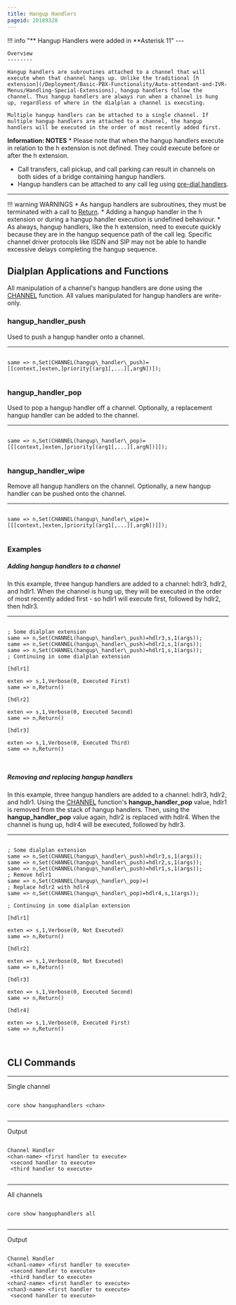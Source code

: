 ```yaml
---
title: Hangup Handlers
pageid: 20189328
---
```





!!! info "**  Hangup Handlers were added in **Asterisk 11"
    ---


    Overview
    --------

    Hangup handlers are subroutines attached to a channel that will execute when that channel hangs up. Unlike the traditional [h extension](/Deployment/Basic-PBX-Functionality/Auto-attendant-and-IVR-Menus/Handling-Special-Extensions), hangup handlers follow the channel. Thus hangup handlers are always run when a channel is hung up, regardless of where in the dialplan a channel is executing.

    Multiple hangup handlers can be attached to a single channel. If multiple hangup handlers are attached to a channel, the hangup handlers will be executed in the order of most recently added first.
[//]: # (end-info)



**Information: NOTES** * Please note that when the hangup handlers execute in relation to the h extension is not defined. They could execute before or after the h extension.
* Call transfers, call pickup, and call parking can result in channels on both sides of a bridge containing hangup handlers.
* Hangup handlers can be attached to any call leg using [pre-dial handlers](/Configuration/Dialplan/Subroutines/Pre-Dial-Handlers).
  



---




!!! warning WARNINGS
    * As hangup handlers are subroutines, they must be terminated with a call to [Return](/Asterisk-11-Application_Return).
    * Adding a hangup handler in the h extension or during a hangup handler execution is undefined behaviour.
    * As always, hangup handlers, like the h extension, need to execute quickly because they are in the hangup sequence path of the call leg. Specific channel driver protocols like ISDN and SIP may not be able to handle excessive delays completing the hangup sequence.
      
[//]: # (end-warning)



Dialplan Applications and Functions
-----------------------------------

All manipulation of a channel's hangup handlers are done using the [CHANNEL](/Asterisk-11-Function_CHANNEL) function. All values manipulated for hangup handlers are write-only.

### hangup\_handler\_push

Used to push a hangup handler onto a channel.




---

  
  


```

same => n,Set(CHANNEL(hangup\_handler\_push)=[[context,]exten,]priority[(arg1[,...][,argN])]);


```


### hangup\_handler\_pop

Used to pop a hangup handler off a channel. Optionally, a replacement hangup handler can be added to the channel.




---

  
  


```

same => n,Set(CHANNEL(hangup\_handler\_pop)=[[[context,]exten,]priority[(arg1[,...][,argN])]]);


```


### hangup\_handler\_wipe

Remove all hangup handlers on the channel. Optionally, a new hangup handler can be pushed onto the channel.




---

  
  


```

same => n,Set(CHANNEL(hangup\_handler\_wipe)=[[[context,]exten,]priority[(arg1[,...][,argN])]]);


```


### Examples

##### Adding hangup handlers to a channel

In this example, three hangup handlers are added to a channel: hdlr3, hdlr2, and hdlr1. When the channel is hung up, they will be executed in the order of most recently added first - so hdlr1 will execute first, followed by hdlr2, then hdlr3.




---

  
  


```

; Some dialplan extension
same => n,Set(CHANNEL(hangup\_handler\_push)=hdlr3,s,1(args));
same => n,Set(CHANNEL(hangup\_handler\_push)=hdlr2,s,1(args));
same => n,Set(CHANNEL(hangup\_handler\_push)=hdlr1,s,1(args));
; Continuing in some dialplan extension

[hdlr1]

exten => s,1,Verbose(0, Executed First)
same => n,Return()

[hdlr2]

exten => s,1,Verbose(0, Executed Second)
same => n,Return()

[hdlr3]

exten => s,1,Verbose(0, Executed Third)
same => n,Return()



```


##### Removing and replacing hangup handlers

In this example, three hangup handlers are added to a channel: hdlr3, hdlr2, and hdlr1. Using the [CHANNEL](/Asterisk-11-Function_CHANNEL) function's **hangup\_handler\_pop** value, hdlr1 is removed from the stack of hangup handlers. Then, using the **hangup\_handler\_pop** value again, hdlr2 is replaced with hdlr4. When the channel is hung up, hdlr4 will be executed, followed by hdlr3.




---

  
  


```

; Some dialplan extension
same => n,Set(CHANNEL(hangup\_handler\_push)=hdlr3,s,1(args));
same => n,Set(CHANNEL(hangup\_handler\_push)=hdlr2,s,1(args));
same => n,Set(CHANNEL(hangup\_handler\_push)=hdlr1,s,1(args));
; Remove hdlr1
same => n,Set(CHANNEL(hangup\_handler\_pop)=)
; Replace hdlr2 with hdlr4
same => n,Set(CHANNEL(hangup\_handler\_pop)=hdlr4,s,1(args));

; Continuing in some dialplan extension

[hdlr1]

exten => s,1,Verbose(0, Not Executed)
same => n,Return()

[hdlr2]

exten => s,1,Verbose(0, Not Executed)
same => n,Return()

[hdlr3]

exten => s,1,Verbose(0, Executed Second)
same => n,Return()

[hdlr4]

exten => s,1,Verbose(0, Executed First)
same => n,Return()



```


CLI Commands
------------




---

  
Single channel  


```

core show hanguphandlers <chan>


```




---

  
Output  


```

Channel Handler
<chan-name> <first handler to execute>
 <second handler to execute>
 <third handler to execute>


```




---

  
All channels  


```

core show hanguphandlers all


```




---

  
Output  


```

Channel Handler
<chan1-name> <first handler to execute>
 <second handler to execute>
 <third handler to execute>
<chan2-name> <first handler to execute>
<chan3-name> <first handler to execute>
 <second handler to execute>


```


